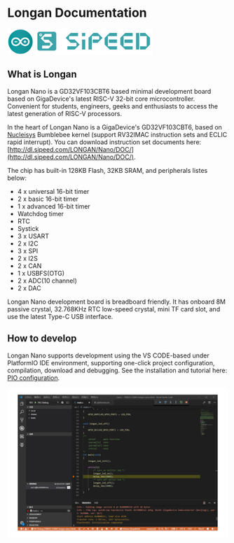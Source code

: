 Longan Documentation
======

<div class="title_pic">
    <img src="../assets/arduino.png" height="60">  <img src="../assets/icon_sipeed_arduino.png"  height="60">
</div>



## What is Longan

Longan Nano is a GD32VF103CBT6 based minimal development board based on GigaDevice's latest RISC-V 32-bit core microcontroller. Convenient for students, engineers, geeks and enthusiasts to access the latest generation of RISC-V processors.

In the heart of Longan Nano is a GigaDevice's GD32VF103CBT6, based on [Nucleisys](http://www.nucleisys.com/) Bumblebee kernel (support RV32IMAC instruction sets and ECLIC rapid interrupt). You can download instruction set documents here: [http://dl.sipeed.com/LONGAN/Nano/DOC/](http://dl.sipeed.com/LONGAN/Nano/DOC/).

The chip has built-in 128KB Flash, 32KB SRAM, and peripherals listes below:
* 4 x universal 16-bit timer
* 2 x basic 16-bit timer
* 1 x advanced 16-bit timer
* Watchdog timer
* RTC
* Systick
* 3 x USART
* 2 x I2C
* 3 x SPI
* 2 x I2S
* 2 x CAN
* 1 x USBFS(OTG)
* 2 x ADC(10 channel)
* 2 x DAC

Longan Nano development board is breadboard friendly. It has onboard 8M passive crystal, 32.768KHz RTC low-speed crystal, mini TF card slot, and use the latest Type-C USB interface.

## How to develop

Longan Nano supports development using the VS CODE-based under PlatformIO IDE environment, supporting one-click project configuration, compilation, download and debugging. See the installation and tutorial here: [PIO configuration](./get_started/pio.md).

![pio_debug](../assets/longan_pio_debug.jpg)

